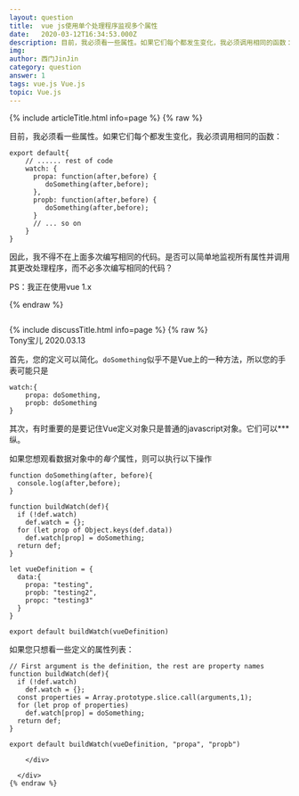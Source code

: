 ```yaml
---
layout: question
title:  vue js使用单个处理程序监视多个属性
date:   2020-03-12T16:34:53.000Z
description: 目前，我必须看一些属性。如果它们每个都发生变化，我必须调用相同的函数：export default{    // ...... rest of co...
img: 
author: 西门JinJin
category: question
answer: 1
tags: vue.js Vue.js
topic: Vue.js
---
```

<div class="article-root">
  <div class="article">
    {% include articleTitle.html info=page %}
    {% raw %}
    <div class="article-content"><p><font style="vertical-align: inherit;"><font style="vertical-align: inherit;">目前，我必须看一些属性。</font><font style="vertical-align: inherit;">如果它们每个都发生变化，我必须调用相同的函数：</font></font></p>

<pre><code>export default{<font></font>
    // ...... rest of code <font></font>
    watch: {<font></font>
      propa: function(after,before) {<font></font>
         doSomething(after,before);<font></font>
      },<font></font>
      propb: function(after,before) {<font></font>
         doSomething(after,before);<font></font>
      }<font></font>
      // ... so on<font></font>
    }<font></font>
}<font></font>
</code></pre>

<p><font style="vertical-align: inherit;"><font style="vertical-align: inherit;">因此，我不得不在上面多次编写相同的代码。</font><font style="vertical-align: inherit;">是否可以简单地监视所有属性并调用其更改处理程序，而不必多次编写相同的代码？</font></font></p>

<p><font style="vertical-align: inherit;"><font style="vertical-align: inherit;">PS：我正在使用vue 1.x</font></font></p></div>
    {% endraw %}
  </div>
  <p style="height: 0;width:0;overflow: hidden;"> 第1361篇《vue js使用单个处理程序监视多个属性》来自Winter(https://github.com/aiyld/aiyld.github.io)的站点</p>
  <div class="discuss-wrapper">
    {% include discussTitle.html info=page %}
    {% raw %}
    <div class="discuss-item">
        <div class="discuss-parent">
          <div class="discuss-meta">
            <span class="discuss-user">Tony宝儿</span>
            <span class="discuss-time">2020.03.13</span>
          </div>
          <div class="discuss-comment"><p><font style="vertical-align: inherit;"><font style="vertical-align: inherit;">首先，您的定义可以简化。</font></font><code>doSomething</code><font style="vertical-align: inherit;"><font style="vertical-align: inherit;">似乎不是Vue上的一种方法，所以您的手表可能只是</font></font></p>

<pre><code>watch:{<font></font>
    propa: doSomething,<font></font>
    propb: doSomething<font></font>
}<font></font>
</code></pre>

<p><font style="vertical-align: inherit;"><font style="vertical-align: inherit;">其次，有时重要的是要记住Vue定义对象只是普通的javascript对象。</font><font style="vertical-align: inherit;">它们可以***纵。</font></font></p>

<p><font style="vertical-align: inherit;"><font style="vertical-align: inherit;">如果您想观看</font><font style="vertical-align: inherit;">数据对象中的</font></font><em><font style="vertical-align: inherit;"><font style="vertical-align: inherit;">每个</font></font></em><font style="vertical-align: inherit;"><font style="vertical-align: inherit;">属性，则可以执行以下操作</font></font></p>

<pre><code>function doSomething(after, before){<font></font>
  console.log(after,before);<font></font>
}<font></font>
<font></font>
function buildWatch(def){<font></font>
  if (!def.watch)<font></font>
    def.watch = {};<font></font>
  for (let prop of Object.keys(def.data))<font></font>
    def.watch[prop] = doSomething;<font></font>
  return def;<font></font>
}<font></font>
<font></font>
let vueDefinition = {<font></font>
  data:{<font></font>
    propa: "testing",<font></font>
    propb: "testing2",<font></font>
    propc: "testing3"<font></font>
  }<font></font>
}<font></font>
<font></font>
export default buildWatch(vueDefinition)<font></font>
</code></pre>

<p><font style="vertical-align: inherit;"><font style="vertical-align: inherit;">如果您只想看一些定义的属性列表：</font></font></p>

<pre><code>// First argument is the definition, the rest are property names<font></font>
function buildWatch(def){<font></font>
  if (!def.watch)<font></font>
    def.watch = {};<font></font>
  const properties = Array.prototype.slice.call(arguments,1); <font></font>
  for (let prop of properties)<font></font>
    def.watch[prop] = doSomething;<font></font>
  return def;<font></font>
}<font></font>
<font></font>
export default buildWatch(vueDefinition, "propa", "propb")<font></font>
</code></pre></div>
        </div>
        
      </div>
    {% endraw %}
  </div>
<div>
